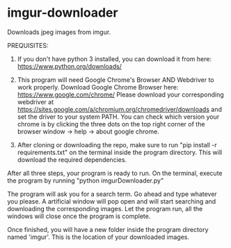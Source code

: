 # imgur-downloader
Downloads jpeg images from imgur.

PREQUISITES:

1) If you don't have python 3 installed, you can download it from here: https://www.python.org/downloads/


2) This program will need Google Chrome's Browser AND Webdriver to work properly. 
Download Google Chrome Browser here: https://www.google.com/chrome/
Please download your corresponding webdriver at https://sites.google.com/a/chromium.org/chromedriver/downloads and set the driver to your system PATH. 
You can check which version your chrome is by clicking the three dots on the top right corner of the browser window -> help -> about google chrome.

3) After cloning or downloading the repo, make sure to run "pip install -r requirements.txt" on the terminal inside the program directory. This will download the required dependencies.

After all three steps, your program is ready to run. On the terminal, execute the program by running "python imgurDownloader.py"

The program will ask you for a search term. Go ahead and type whatever you please. A artificial window will pop open and will start searching and downloading the corresponding images. Let the program run, all the windows will close once the program is complete.

Once finished, you will have a new folder inside the program directory named 'imgur'. This is the location of your downloaded images.

